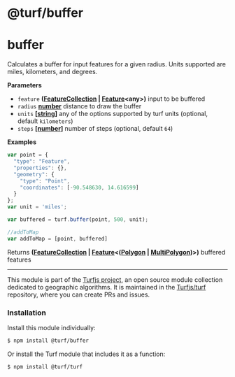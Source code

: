 # @turf/buffer

# buffer

Calculates a buffer for input features for a given radius. Units supported are miles, kilometers, and degrees.

**Parameters**

-   `feature` **([FeatureCollection](http://geojson.org/geojson-spec.html#feature-collection-objects) \| [Feature](http://geojson.org/geojson-spec.html#feature-objects)&lt;any>)** input to be buffered
-   `radius` **[number](https://developer.mozilla.org/en-US/docs/Web/JavaScript/Reference/Global_Objects/Number)** distance to draw the buffer
-   `units` **\[[string](https://developer.mozilla.org/en-US/docs/Web/JavaScript/Reference/Global_Objects/String)]** any of the options supported by turf units (optional, default `kilometers`)
-   `steps` **\[[number](https://developer.mozilla.org/en-US/docs/Web/JavaScript/Reference/Global_Objects/Number)]** number of steps (optional, default `64`)

**Examples**

```javascript
var point = {
  "type": "Feature",
  "properties": {},
  "geometry": {
    "type": "Point",
    "coordinates": [-90.548630, 14.616599]
  }
};
var unit = 'miles';

var buffered = turf.buffer(point, 500, unit);

//addToMap
var addToMap = [point, buffered]
```

Returns **([FeatureCollection](http://geojson.org/geojson-spec.html#feature-collection-objects) \| [Feature](http://geojson.org/geojson-spec.html#feature-objects)&lt;([Polygon](http://geojson.org/geojson-spec.html#polygon) \| [MultiPolygon](http://geojson.org/geojson-spec.html#multipolygon))>)** buffered features

<!-- This file is automatically generated. Please don't edit it directly:
if you find an error, edit the source file (likely index.js), and re-run
./scripts/generate-readmes in the turf project. -->

---

This module is part of the [Turfjs project](http://turfjs.org/), an open source
module collection dedicated to geographic algorithms. It is maintained in the
[Turfjs/turf](https://github.com/Turfjs/turf) repository, where you can create
PRs and issues.

### Installation

Install this module individually:

```sh
$ npm install @turf/buffer
```

Or install the Turf module that includes it as a function:

```sh
$ npm install @turf/turf
```
